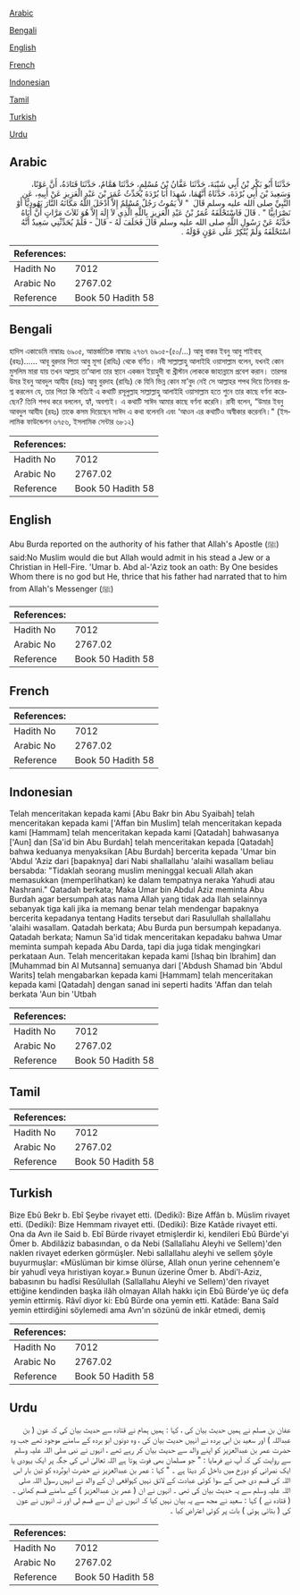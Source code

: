 [Arabic](#arabic)

[Bengali](#bengali)

[English](#english)

[French](#french)

[Indonesian](#indonesian)

[Tamil](#tamil)

[Turkish](#turkish)

[Urdu](#urdu)

## Arabic


<div dir="rtl" lang="ar" style={{fontSize:'larger',backgroundColor:'#f8f9fa',padding:20}}>
حَدَّثَنَا أَبُو بَكْرِ بْنُ أَبِي شَيْبَةَ، حَدَّثَنَا عَفَّانُ بْنُ مُسْلِمٍ، حَدَّثَنَا هَمَّامٌ، حَدَّثَنَا قَتَادَةُ، أَنَّ عَوْنًا، وَسَعِيدَ بْنَ أَبِي بُرْدَةَ، حَدَّثَاهُ أَنَّهُمَا، شَهِدَا أَبَا بُرْدَةَ يُحَدِّثُ عُمَرَ بْنَ عَبْدِ الْعَزِيزِ عَنْ أَبِيهِ، عَنِ النَّبِيِّ صلى الله عليه وسلم قَالَ ‏ "‏ لاَ يَمُوتُ رَجُلٌ مُسْلِمٌ إِلاَّ أَدْخَلَ اللَّهُ مَكَانَهُ النَّارَ يَهُودِيًّا أَوْ نَصْرَانِيًّا ‏"‏ ‏.‏ قَالَ فَاسْتَحْلَفَهُ عُمَرُ بْنُ عَبْدِ الْعَزِيزِ بِاللَّهِ الَّذِي لاَ إِلَهَ إِلاَّ هُوَ ثَلاَثَ مَرَّاتٍ أَنَّ أَبَاهُ حَدَّثَهُ عَنْ رَسُولِ اللَّهِ صلى الله عليه وسلم قَالَ فَحَلَفَ لَهُ - قَالَ - فَلَمْ يُحَدِّثْنِي سَعِيدٌ أَنَّهُ اسْتَحْلَفَهُ وَلَمْ يُنْكِرْ عَلَى عَوْنٍ قَوْلَهُ ‏.‏
</div>
<div style={{backgroundColor:'#f8f9fa',padding:20, marginBottom: 10}}><table> <thead> <tr> <th>References:</th> <th></th> </tr> </thead> <tbody><tr><td>Hadith No</td><td>7012</td></tr><tr><td>Arabic No</td><td>2767.02</td></tr><tr><td>Reference</td><td>Book 50 Hadith 58</td></tr></tbody></table></div>

## Bengali


<div dir="ltr" lang="bn" style={{fontSize:'larger',backgroundColor:'#f8f9fa',padding:20}}>
হাদিস একাডেমি নাম্বারঃ ৬৯০৫, আন্তর্জাতিক নাম্বারঃ ২৭৬৭ ৬৯০৫-(৫০/…) আবু বাকর ইবনু আবু শাইবাহ্ (রহঃ)...... আবূ বুরদার পিতা আবু মূসা (রাযিঃ) থেকে বর্ণিত। নবী সাল্লাল্লাহু আলাইহি ওয়াসাল্লাম বলেন, যখনই কোন মুসলিম মারা যায় তখন আল্লাহ তা’আলা তার স্থানে একজন ইয়াহুদী বা খ্রীস্টান লোককে জাহান্নামে প্রবেশ করান। তারপর উমর ইবনু আবদুল আযীয (রহঃ) আবু বুরদাহ (রাযিঃ) কে যিনি ভিন্ন কোন মা’বুদ নেই সে আল্লাহর শপথ দিয়ে তিনবার প্রশ্ন করলেন যে, তার পিতা কি সত্যিই এ কথাটি রসূলুল্লাহ সাল্লাল্লাহু আলাইহি ওয়াসাল্লাম হতে শুনে তার কাছে বর্ণনা করেছেন? তিনি শপথ করে বললেন, হ্যাঁ, অবশ্যই। এ কথাটি সাঈদ আমার কাছে বর্ণনা করেনি। রাবী বলেন, “উমার ইবনু আবদুল আযীয (রহঃ) তাকে কসম দিয়েছেন সাঈদ এ কথা বলেননি এবং ‘আওন এর কথাটিও অস্বীকার করেননি।" (ইসলামিক ফাউন্ডেশন ৬৭৫৬, ইসলামিক সেন্টার ৬৮১২)
</div>
<div style={{backgroundColor:'#f8f9fa',padding:20, marginBottom: 10}}><table> <thead> <tr> <th>References:</th> <th></th> </tr> </thead> <tbody><tr><td>Hadith No</td><td>7012</td></tr><tr><td>Arabic No</td><td>2767.02</td></tr><tr><td>Reference</td><td>Book 50 Hadith 58</td></tr></tbody></table></div>

## English


<div dir="ltr" lang="en" style={{fontSize:'larger',backgroundColor:'#f8f9fa',padding:20}}>
Abu Burda reported on the authority of his father that Allah's Apostle (ﷺ) said:No Muslim would die but Allah would admit in his stead a Jew or a Christian in Hell-Fire. 'Umar b. Abd al-'Aziz took an oath: By One besides Whom there is no god but He, thrice that his father had narrated that to him from Allah's Messenger (ﷺ)
</div>
<div style={{backgroundColor:'#f8f9fa',padding:20, marginBottom: 10}}><table> <thead> <tr> <th>References:</th> <th></th> </tr> </thead> <tbody><tr><td>Hadith No</td><td>7012</td></tr><tr><td>Arabic No</td><td>2767.02</td></tr><tr><td>Reference</td><td>Book 50 Hadith 58</td></tr></tbody></table></div>

## French


<div dir="ltr" lang="fr" style={{fontSize:'larger',backgroundColor:'#f8f9fa',padding:20}}>

</div>
<div style={{backgroundColor:'#f8f9fa',padding:20, marginBottom: 10}}><table> <thead> <tr> <th>References:</th> <th></th> </tr> </thead> <tbody><tr><td>Hadith No</td><td>7012</td></tr><tr><td>Arabic No</td><td>2767.02</td></tr><tr><td>Reference</td><td>Book 50 Hadith 58</td></tr></tbody></table></div>

## Indonesian


<div dir="ltr" lang="id" style={{fontSize:'larger',backgroundColor:'#f8f9fa',padding:20}}>
Telah menceritakan kepada kami [Abu Bakr bin Abu Syaibah] telah menceritakan kepada kami ['Affan bin Muslim] telah menceritakan kepada kami [Hammam] telah menceritakan kepada kami [Qatadah] bahwasanya ['Aun] dan [Sa'id bin Abu Burdah] telah menceritakan kepada [Qatadah] bahwa keduanya menyaksikan [Abu Burdah] bercerita kepada 'Umar bin 'Abdul 'Aziz dari [bapaknya] dari Nabi shallallahu 'alaihi wasallam beliau bersabda: "Tidaklah seorang muslim meninggal kecuali Allah akan memasukkan (memperlihatkan) ke dalam tempatnya neraka Yahudi atau Nashrani." Qatadah berkata; Maka Umar bin Abdul Aziz meminta Abu Burdah agar bersumpah atas nama Allah yang tidak ada Ilah selainnya sebanyak tiga kali jika ia memang benar telah mendengar bapaknya bercerita kepadanya tentang Hadits tersebut dari Rasulullah shallallahu 'alaihi wasallam. Qatadah berkata; Abu Burda pun bersumpah kepadanya. Qatadah berkata; Namun Sa'id tidak menceritakan kepadaku bahwa Umar meminta sumpah kepada Abu Darda, tapi dia juga tidak mengingkari perkataan Aun. Telah menceritakan kepada kami [Ishaq bin Ibrahim] dan [Muhammad bin Al Mutsanna] semuanya dari ['Abdush Shamad bin 'Abdul Warits] telah mengabarkan kepada kami [Hammam] telah menceritakan kepada kami [Qatadah] dengan sanad ini seperti hadits 'Affan dan telah berkata 'Aun bin 'Utbah
</div>
<div style={{backgroundColor:'#f8f9fa',padding:20, marginBottom: 10}}><table> <thead> <tr> <th>References:</th> <th></th> </tr> </thead> <tbody><tr><td>Hadith No</td><td>7012</td></tr><tr><td>Arabic No</td><td>2767.02</td></tr><tr><td>Reference</td><td>Book 50 Hadith 58</td></tr></tbody></table></div>

## Tamil


<div dir="ltr" lang="ta" style={{fontSize:'larger',backgroundColor:'#f8f9fa',padding:20}}>

</div>
<div style={{backgroundColor:'#f8f9fa',padding:20, marginBottom: 10}}><table> <thead> <tr> <th>References:</th> <th></th> </tr> </thead> <tbody><tr><td>Hadith No</td><td>7012</td></tr><tr><td>Arabic No</td><td>2767.02</td></tr><tr><td>Reference</td><td>Book 50 Hadith 58</td></tr></tbody></table></div>

## Turkish


<div dir="ltr" lang="tr" style={{fontSize:'larger',backgroundColor:'#f8f9fa',padding:20}}>
Bize Ebû Bekr b. Ebî Şeybe rivayet etti. (Dediki): Bize Affân b. Müslim rivayet etti. (Dediki): Bize Hemmam rivayet etti. (Dediki): Bize Katâde rivayet etti. Ona da Avn ile Said b. Ebî Bürde rivayet etmişlerdir ki, kendileri Ebû Bürde'yi Ömer b. Abdilâziz babasından, o da Nebi (Sallalîahu Aleyhi ve Sellem)'den naklen rivayet ederken görmüşler. Nebi sallallahu aleyhi ve sellem şöyle buyurmuşlar: «Müslüman bir kimse ölürse, Allah onun yerine cehennem'e bir yahudî veya hıristiyan koyar.» Bunun üzerine Ömer b. Abdi'l-Aziz, babasının bu hadîsi Resûlullah (Sallallahu Aleyhi ve Sellem)'den rivayet ettiğine kendinden başka ilâh olmayan Allah hakkı için Ebû Bürde'ye üç defa yemin ettirmiş. Râvî diyor ki: Ebû Bürde ona yemin etti. Katâde: Bana Saîd yemin ettirdiğini söylemedi ama Avn'ın sözünü de inkâr etmedi, demiş
</div>
<div style={{backgroundColor:'#f8f9fa',padding:20, marginBottom: 10}}><table> <thead> <tr> <th>References:</th> <th></th> </tr> </thead> <tbody><tr><td>Hadith No</td><td>7012</td></tr><tr><td>Arabic No</td><td>2767.02</td></tr><tr><td>Reference</td><td>Book 50 Hadith 58</td></tr></tbody></table></div>

## Urdu


<div dir="rtl" lang="ur" style={{fontSize:'larger',backgroundColor:'#f8f9fa',padding:20}}>
عفان بن مسلم نے ہمیں حدیث بیان کی ، کہا : ہمیں ہمام نے قتادہ سے حدیث بیان کی کہ عون ( بن عبداللہ ) اور سعید بن ابی بردہ نے انہیں حدیث بیان کی ، وہ دونوں ابو بردہ کے سامنے موجود تھے جب وہ حضرت عمر بن عبدالعزیز کو اپنے والد سے حدیث بیان کر رہے تھے ، انہوں نے نبی صلی اللہ علیہ وسلم سے روایت کی کہ آپ نے فرمایا : " جو مسلمان بھی فوت ہوتا ہے اللہ تعالیٰ اس کی جگہ پر ایک یہودی یا ایک نصرانی کو دوزخ میں داخل کر دیتا ہے ۔ " کہا : عمر بن عبدالعزیز نے حضرت ابوبُردہ کو تین بار اس اللہ کی قسم دی جس کے سوا کوئی عبادت کے لائق نہیں کہواقعی ان کے والد نے انہیں رسول اللہ صلی اللہ علیہ وسلم سے یہ حدیث بیان کی تھی ۔ انہوں نے ان ( عمر بن عبدالعزیز ) کے سامنے قسم کھائی ۔ ( قتادہ نے ) کہا : سعید نے مجھ سے یہ بیان نہیں کیا کہ انہوں نے ان سے قسم لی اور نہ انہوں نے عون کی ( بتائی ہوئی ) بات پر کوئی اعتراض کیا ۔
</div>
<div style={{backgroundColor:'#f8f9fa',padding:20, marginBottom: 10}}><table> <thead> <tr> <th>References:</th> <th></th> </tr> </thead> <tbody><tr><td>Hadith No</td><td>7012</td></tr><tr><td>Arabic No</td><td>2767.02</td></tr><tr><td>Reference</td><td>Book 50 Hadith 58</td></tr></tbody></table></div>